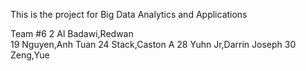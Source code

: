 This is the project for Big Data Analytics and Applications

Team #6
2 	Al Badawi,Redwan	
19	Nguyen,Anh Tuan
24	Stack,Caston A
28	Yuhn Jr,Darrin Joseph
30	Zeng,Yue
